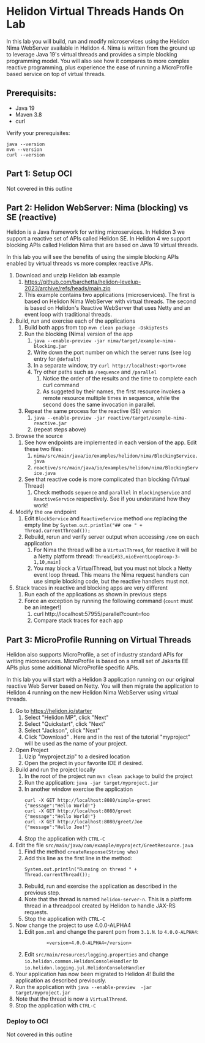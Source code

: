 
# Helidon Virtual Threads Hands On Lab

In this lab you will build, run and modify microservices using the Helidon Nima WebServer
available in Helidon 4. Nima is written from the ground up to leverage Java 19's virtual
threads and provides a simple blocking programming model. You will also see how it compares to
more complex reactive programming, plus experience the ease of running a MicroProfile
based service on top of virtual threads.

## Prerequisits:

* Java 19
* Maven 3.8
* curl

Verify your prerequisites:
```
java --version
mvn --version
curl --version
```

## Part 1: Setup OCI

Not covered in this outline

## Part 2: Helidon WebServer: Nima (blocking) vs SE (reactive)

Helidon is a Java framework for writing microservices. In Helidon 3 we support a reactive
set of APIs called Helidon SE. In Helidon 4 we support blocking APIs called Helidon Nima
that are based on Java 19 virtual threads.

In this lab you will see the benefits of using the simple blocking APIs enabled by
virtual threads vs more complex reactive APIs.

1. Download and unzip Helidon lab example
   1. https://github.com/barchetta/helidon-levelup-2023/archive/refs/heads/main.zip
   2. This example contains two applications (microservices). The first is based on 
      Helidon Nima WebServer with virtual threads. The second is based on Helidon's Reactive 
      WebServer that uses Netty and an event loop with traditional threads.
2. Build, run and exercise each of the applications
   1. Build both apps from top `mvn clean package -DskipTests`
   2. Run the blocking (Nima) version of the app
      1. `java --enable-preview -jar nima/target/example-nima-blocking.jar`
      2. Write down the port number on which the server runs (see log entry for `@default`)
      3. In a separate window, try `curl http://localhost:<port>/one`
      4. Try other paths such as `/sequence` and `/parallel` 
         1. Notice the order of the results and the time to complete each curl command
         2. As suggeted by their names, the first resource invokes a remote resource multiple 
            times in sequence, while the second does the same invocation in parallel.
   3. Repeat the same process for the reactive (SE) version
      1. `java --enable-preview -jar reactive/target/example-nima-reactive.jar`
      2. (repeat steps above)
3. Browse the source 
   1. See how endpoints are implemented in each version of the app. Edit these two files:
      1. `nima/src/main/java/io/examples/helidon/nima/BlockingService.java`
      2. `reactive/src/main/java/io/examples/helidon/nima/BlockingService.java`
   3. See that reactive code is more complicated than blocking (Virtual Thread)
      1. Check methods `sequence` and `parallel` in `BlockingService` and `ReactiveService` respectively. See if you understand how they work!
4. Modify the `one` endpoint
   1. Edit `BlockService` and `ReactiveService` method `one` replacing the empty line by
      `System.out.println("## one " + Thread.currentThread());`
   2. Rebuild, rerun and verify server output when accessing `/one` on each application
      1. For Nima the thread will be a `VirtualThread`, for reactive it will be a Netty platform thread: `Thread[#33,nioEventLoopGroup-3-1,10,main]` 
      2. You may block a VirtualThread, but you must not block a Netty event loop thread. This means the Nima request handlers can use simple blocking code, but the reactive handlers must not.
5. Stack traces in reactive and blocking apps are very different
   1. Run each of the applications as shown in previous steps
   2. Force an exception by running the following command (`count` must be an integer!)
      1. curl http://localhost:57955/parallel?count=foo
      2. Compare stack traces for each app

## Part 3: MicroProfile Running on Virtual Threads

Helidon also supports MicroProfile, a set of industry standard APIs for writing microservices.
MicroProfile is based on a small set of Jakarta EE APIs plus some additional MicroProfile
specific APIs.

In this lab you will start with a Helidon 3 application running on our original reactive
Web Server based on Netty. You will then migrate the application to Helidon 4 running on the
new Helidon Nima WebServer using virtual threads.

1. Go to https://helidon.io/starter
   1. Select "Helidon MP", click "Next"
   2. Select "Quickstart", click "Next"
   3. Select "Jackson", click "Next"
   4. Click "Download" . Here and in the rest of the tutorial "myproject" will be used as the name of your project.
2. Open Project
   1. Uzip "myproject.zip" to a desired location
   2. Open the project in your favorite IDE if desired.
3. Build and run the project locally
   1. In the root of the project run `mvn clean package` to build the project
   2. Run the application: `java -jar target/myproject.jar`
   3. In another window exercise the application
      ```
      curl -X GET http://localhost:8080/simple-greet
      {"message":"Hello World!"}
      curl -X GET http://localhost:8080/greet
      {"message":"Hello World!"}
      curl -X GET http://localhost:8080/greet/Joe
      {"message":"Hello Joe!"}
      ```
    4. Stop the application with `CTRL-C`
4. Edit the file `src/main/java/com/example/myproject/GreetResource.java` 
   1. Find the method  `createResponse(String who)`
   2. Add this line as the first line in the method:
      ```
      System.out.println("Running on thread " + Thread.currentThread());
      ```
   3. Rebuild, run and exercise the application as described in the previous step.
   4. Note that the thread is named `helidon-server-n`. This is a platform thread in a 
      threadpool created by Helidon to handle JAX-RS requests.
   5. Stop the application with `CTRL-C`
5. Now change the project to use 4.0.0-ALPHA4
   1. Edit `pom.xml` and change the parent pom from `3.1.N`. to `4.0.0-ALPHA4`:
      ```
              <version>4.0.0-ALPHA4</version>
      ````
   2. Edit `src/main/resources/logging.properties` and change `io.helidon.common.HelidonConsoleHandler` to `io.helidon.logging.jul.HelidonConsoleHandler`
6. Your application has now been migrated to Helidon 4! Build the application as described previously.
7. Run the application with `java --enable-preview  -jar target/myproject.jar`
8. Note that the thread is now a `VirtualThread`. 
9. Stop the application with `CTRL-C`

### Deploy to OCI

Not covered in this outline


